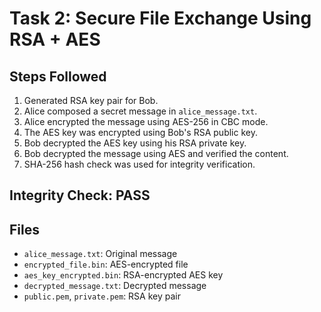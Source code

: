 # Task 2: Secure File Exchange Using RSA + AES

## Steps Followed

1. Generated RSA key pair for Bob.
2. Alice composed a secret message in `alice_message.txt`.
3. Alice encrypted the message using AES-256 in CBC mode.
4. The AES key was encrypted using Bob's RSA public key.
5. Bob decrypted the AES key using his RSA private key.
6. Bob decrypted the message using AES and verified the content.
7. SHA-256 hash check was used for integrity verification.

## Integrity Check: **PASS**

## Files

- `alice_message.txt`: Original message
- `encrypted_file.bin`: AES-encrypted file
- `aes_key_encrypted.bin`: RSA-encrypted AES key
- `decrypted_message.txt`: Decrypted message
- `public.pem`, `private.pem`: RSA key pair